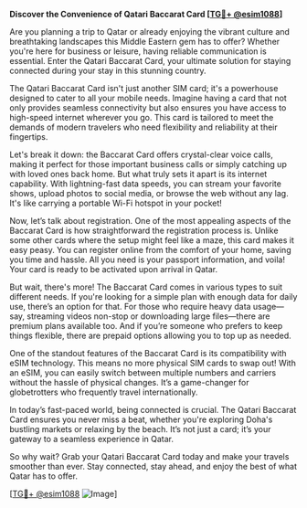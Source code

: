 **Discover the Convenience of Qatari Baccarat Card [[TG💪+ @esim1088](https://t.me/s/esim1088)]**

Are you planning a trip to Qatar or already enjoying the vibrant culture and breathtaking landscapes this Middle Eastern gem has to offer? Whether you're here for business or leisure, having reliable communication is essential. Enter the Qatari Baccarat Card, your ultimate solution for staying connected during your stay in this stunning country.

The Qatari Baccarat Card isn't just another SIM card; it's a powerhouse designed to cater to all your mobile needs. Imagine having a card that not only provides seamless connectivity but also ensures you have access to high-speed internet wherever you go. This card is tailored to meet the demands of modern travelers who need flexibility and reliability at their fingertips.

Let's break it down: the Baccarat Card offers crystal-clear voice calls, making it perfect for those important business calls or simply catching up with loved ones back home. But what truly sets it apart is its internet capability. With lightning-fast data speeds, you can stream your favorite shows, upload photos to social media, or browse the web without any lag. It's like carrying a portable Wi-Fi hotspot in your pocket!

Now, let’s talk about registration. One of the most appealing aspects of the Baccarat Card is how straightforward the registration process is. Unlike some other cards where the setup might feel like a maze, this card makes it easy peasy. You can register online from the comfort of your home, saving you time and hassle. All you need is your passport information, and voila! Your card is ready to be activated upon arrival in Qatar.

But wait, there's more! The Baccarat Card comes in various types to suit different needs. If you're looking for a simple plan with enough data for daily use, there’s an option for that. For those who require heavy data usage—say, streaming videos non-stop or downloading large files—there are premium plans available too. And if you’re someone who prefers to keep things flexible, there are prepaid options allowing you to top up as needed.

One of the standout features of the Baccarat Card is its compatibility with eSIM technology. This means no more physical SIM cards to swap out! With an eSIM, you can easily switch between multiple numbers and carriers without the hassle of physical changes. It’s a game-changer for globetrotters who frequently travel internationally.

In today’s fast-paced world, being connected is crucial. The Qatari Baccarat Card ensures you never miss a beat, whether you're exploring Doha's bustling markets or relaxing by the beach. It’s not just a card; it’s your gateway to a seamless experience in Qatar.

So why wait? Grab your Qatari Baccarat Card today and make your travels smoother than ever. Stay connected, stay ahead, and enjoy the best of what Qatar has to offer. 

[[TG💪+ @esim1088](https://t.me/s/esim1088) ![Image](https://i.postimg.cc/Y0z9fWf4/image.png)]